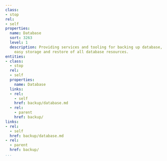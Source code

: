```yaml
---
class:
- stop
rel:
- self
properties:
  name: Database
  sort: 3263
  level: 1
  description: Providing services and tooling for backing up database, allowing for
    easy storage and restore of all database resources.
entities:
- class:
  - stop
  rel:
  - self
  properties:
    name: Database
  links:
  - rel:
    - self
    href: backup/database.md
  - rel:
    - parent
    href: backup/
links:
- rel:
  - self
  href: backup/database.md
- rel:
  - parent
  href: backup/
...
```

